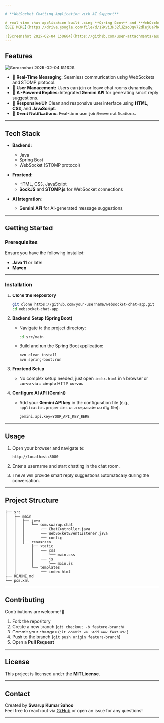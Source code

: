 ```yaml
---

# **WebSocket Chatting Application with AI Support**

A real-time chat application built using **Spring Boot** and **WebSockets**, with **AI-powered message suggestions** integrated via the **Gemini API**. This project allows multiple users to join chat rooms, send messages, and receive intelligent AI-generated responses, enhancing the overall chat experience.
[SEE MORE](https://drive.google.com/file/d/15Kvi3H32lJZso0qv72dlejUaPheBLdep/view?usp=drive_link)

![Screenshot 2025-02-04 150604](https://github.com/user-attachments/assets/a58805c9-13ad-42d5-9050-cec7c91279f3)
---
```


## **Features**
![Screenshot 2025-02-04 181628](https://github.com/user-attachments/assets/2a34a332-112f-4b33-bafd-19b048696614)
- 🔴 **Real-Time Messaging:** Seamless communication using WebSockets and STOMP protocol.
- 👥 **User Management:** Users can join or leave chat rooms dynamically.
- 💬 **AI-Powered Replies:** Integrated **Gemini API** for generating smart reply suggestions.
- 🎨 **Responsive UI:** Clean and responsive user interface using **HTML**, **CSS**, and **JavaScript**.
- 📜 **Event Notifications:** Real-time user join/leave notifications.

---

## **Tech Stack**

- **Backend:**  
  - Java  
  - Spring Boot  
  - WebSocket (STOMP protocol)  

- **Frontend:**  
  - HTML, CSS, JavaScript  
  - **SockJS** and **STOMP.js** for WebSocket connections  

- **AI Integration:**  
  - **Gemini API** for AI-generated message suggestions  

---

## **Getting Started**

### **Prerequisites**

Ensure you have the following installed:

- **Java 11** or later  
- **Maven**  

---

### **Installation**

1. **Clone the Repository**  
   ```bash
   git clone https://github.com/your-username/websocket-chat-app.git
   cd websocket-chat-app
   ```

2. **Backend Setup (Spring Boot)**  
   - Navigate to the project directory:
     ```bash
     cd src/main
     ```
   - Build and run the Spring Boot application:
     ```bash
     mvn clean install
     mvn spring-boot:run
     ```

3. **Frontend Setup**  
   - No complex setup needed, just open `index.html` in a browser or serve via a simple HTTP server.

4. **Configure AI API (Gemini)**  
   - Add your **Gemini API key** in the configuration file (e.g., `application.properties` or a separate config file):
     ```
     gemini.api.key=YOUR_API_KEY_HERE
     ```

---

## **Usage**

1. Open your browser and navigate to:  
   ```
   http://localhost:8080
   ```

2. Enter a username and start chatting in the chat room.

3. The AI will provide smart reply suggestions automatically during the conversation.

---

## **Project Structure**

```
├── src
│   ├── main
│   │   ├── java
│   │   │   └── com.swarup.chat
│   │   │       ├── ChatController.java
│   │   │       ├── WebSocketEventListener.java
│   │   │       └── config
│   │   ├── resources
│   │       ├── static
│   │       │   ├── css
│   │       │   │   └── main.css
│   │       │   └── js
│   │       │       └── main.js
│   │       └── templates
│   │           └── index.html
├── README.md
└── pom.xml
```

---

## **Contributing**

Contributions are welcome! 🎉

1. Fork the repository
2. Create a new branch (`git checkout -b feature-branch`)
3. Commit your changes (`git commit -m 'Add new feature'`)
4. Push to the branch (`git push origin feature-branch`)
5. Open a **Pull Request**

---

## **License**

This project is licensed under the **MIT License**.

---

## **Contact**

Created by **Swarup Kumar Sahoo**  
Feel free to reach out via [GitHub](https://github.com/swarup-kumar-sahoo) or open an issue for any questions!

---
